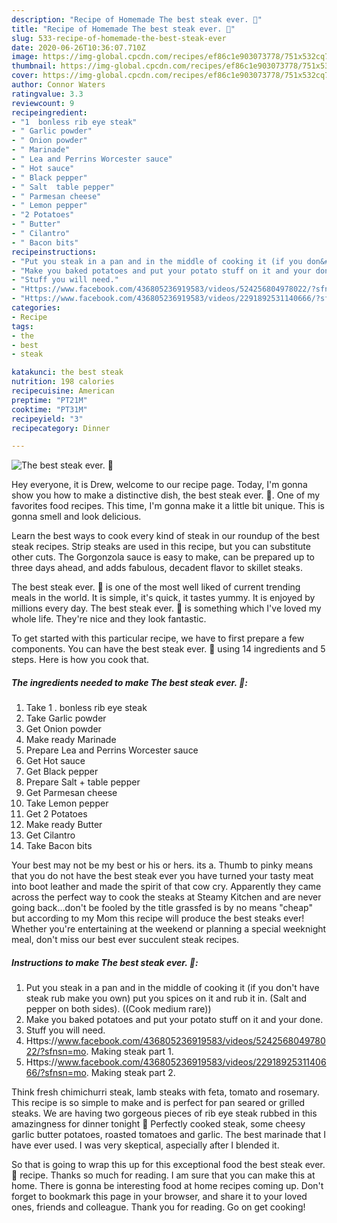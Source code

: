 ```yaml
---
description: "Recipe of Homemade The best steak ever. 🙂"
title: "Recipe of Homemade The best steak ever. 🙂"
slug: 533-recipe-of-homemade-the-best-steak-ever
date: 2020-06-26T10:36:07.710Z
image: https://img-global.cpcdn.com/recipes/ef86c1e903073778/751x532cq70/the-best-steak-ever-🙂-recipe-main-photo.jpg
thumbnail: https://img-global.cpcdn.com/recipes/ef86c1e903073778/751x532cq70/the-best-steak-ever-🙂-recipe-main-photo.jpg
cover: https://img-global.cpcdn.com/recipes/ef86c1e903073778/751x532cq70/the-best-steak-ever-🙂-recipe-main-photo.jpg
author: Connor Waters
ratingvalue: 3.3
reviewcount: 9
recipeingredient:
- "1  bonless rib eye steak"
- " Garlic powder"
- " Onion powder"
- " Marinade"
- " Lea and Perrins Worcester sauce"
- " Hot sauce"
- " Black pepper"
- " Salt  table pepper"
- " Parmesan cheese"
- " Lemon pepper"
- "2 Potatoes"
- " Butter"
- " Cilantro"
- " Bacon bits"
recipeinstructions:
- "Put you steak in a pan and in the middle of cooking it (if you don&#39;t have steak rub make you own) put you spices on it and rub it in. (Salt and pepper on both sides). ((Cook medium rare))"
- "Make you baked potatoes and put your potato stuff on it and your done."
- "Stuff you will need."
- "Https://www.facebook.com/436805236919583/videos/524256804978022/?sfnsn=mo. Making steak part 1."
- "Https://www.facebook.com/436805236919583/videos/2291892531140666/?sfnsn=mo. Making steak part 2."
categories:
- Recipe
tags:
- the
- best
- steak

katakunci: the best steak 
nutrition: 198 calories
recipecuisine: American
preptime: "PT21M"
cooktime: "PT31M"
recipeyield: "3"
recipecategory: Dinner

---
```



![The best steak ever. 🙂](https://img-global.cpcdn.com/recipes/ef86c1e903073778/751x532cq70/the-best-steak-ever-🙂-recipe-main-photo.jpg)

Hey everyone, it is Drew, welcome to our recipe page. Today, I'm gonna show you how to make a distinctive dish, the best steak ever. 🙂. One of my favorites food recipes. This time, I'm gonna make it a little bit unique. This is gonna smell and look delicious.

Learn the best ways to cook every kind of steak in our roundup of the best steak recipes. Strip steaks are used in this recipe, but you can substitute other cuts. The Gorgonzola sauce is easy to make, can be prepared up to three days ahead, and adds fabulous, decadent flavor to skillet steaks.

The best steak ever. 🙂 is one of the most well liked of current trending meals in the world. It is simple, it's quick, it tastes yummy. It is enjoyed by millions every day. The best steak ever. 🙂 is something which I've loved my whole life. They're nice and they look fantastic.


To get started with this particular recipe, we have to first prepare a few components. You can have the best steak ever. 🙂 using 14 ingredients and 5 steps. Here is how you cook that.

<!--inarticleads1-->

##### The ingredients needed to make The best steak ever. 🙂:

1. Take 1 . bonless rib eye steak
1. Take  Garlic powder
1. Get  Onion powder
1. Make ready  Marinade
1. Prepare  Lea and Perrins Worcester sauce
1. Get  Hot sauce
1. Get  Black pepper
1. Prepare  Salt + table pepper
1. Get  Parmesan cheese
1. Take  Lemon pepper
1. Get 2 Potatoes
1. Make ready  Butter
1. Get  Cilantro
1. Take  Bacon bits


Your best may not be my best or his or hers. its a. Thumb to pinky means that you do not have the best steak ever you have turned your tasty meat into boot leather and made the spirit of that cow cry. Apparently they came across the perfect way to cook the steaks at Steamy Kitchen and are never going back…don&#39;t be fooled by the title grassfed is by no means &#34;cheap&#34; but according to my Mom this recipe will produce the best steaks ever! Whether you&#39;re entertaining at the weekend or planning a special weeknight meal, don&#39;t miss our best ever succulent steak recipes. 

<!--inarticleads2-->

##### Instructions to make The best steak ever. 🙂:

1. Put you steak in a pan and in the middle of cooking it (if you don&#39;t have steak rub make you own) put you spices on it and rub it in. (Salt and pepper on both sides). ((Cook medium rare))
1. Make you baked potatoes and put your potato stuff on it and your done.
1. Stuff you will need.
1. Https://www.facebook.com/436805236919583/videos/524256804978022/?sfnsn=mo. Making steak part 1.
1. Https://www.facebook.com/436805236919583/videos/2291892531140666/?sfnsn=mo. Making steak part 2.


Think fresh chimichurri steak, lamb steaks with feta, tomato and rosemary. This recipe is so simple to make and is perfect for pan seared or grilled steaks. We are having two gorgeous pieces of rib eye steak rubbed in this amazingness for dinner tonight 🙂 Perfectly cooked steak, some cheesy garlic butter potatoes, roasted tomatoes and garlic. The best marinade that I have ever used. I was very skeptical, aspecially after I blended it. 

So that is going to wrap this up for this exceptional food the best steak ever. 🙂 recipe. Thanks so much for reading. I am sure that you can make this at home. There is gonna be interesting food at home recipes coming up. Don't forget to bookmark this page in your browser, and share it to your loved ones, friends and colleague. Thank you for reading. Go on get cooking!
